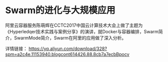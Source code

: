 # Swarm的进化与大规模应用
阿里云容器服务陈萌辉在CCTC2017中国云计算技术大会上做了主题为《Hyperledqer技术实践与案例分享》的演讲，就Docker与容器编排，Swarm简介，SwarmMode简介，Swarm在阿里的应用做了深入分析。

详情链接： https://yq.aliyun.com/download/328?spm=a2c4e.11153940.blogcont614426.88.8cb7a7ecbBpocv
